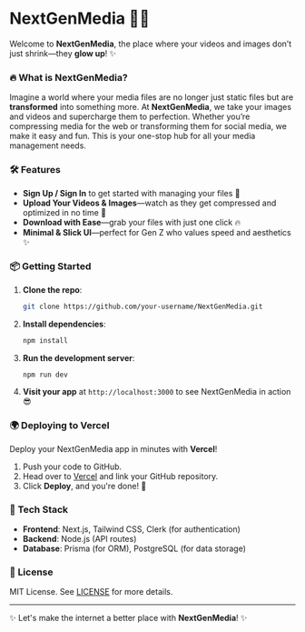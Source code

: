 # NextGenMedia 🚀✨

Welcome to **NextGenMedia**, the place where your videos and images don’t just shrink—they **glow up**! ✨

### 🔥 What is NextGenMedia?

Imagine a world where your media files are no longer just static files but are **transformed** into something more. At **NextGenMedia**, we take your images and videos and supercharge them to perfection. Whether you’re compressing media for the web or transforming them for social media, we make it easy and fun. This is your one-stop hub for all your media management needs.

### 🛠️ Features

- **Sign Up / Sign In** to get started with managing your files 🎉
- **Upload Your Videos & Images**—watch as they get compressed and optimized in no time 🚀
- **Download with Ease**—grab your files with just one click 🔥
- **Minimal & Slick UI**—perfect for Gen Z who values speed and aesthetics ✨

### 📦 Getting Started

1. **Clone the repo**:

   ```bash
   git clone https://github.com/your-username/NextGenMedia.git
   ```

2. **Install dependencies**:

   ```bash
   npm install
   ```

3. **Run the development server**:

   ```bash
   npm run dev
   ```

4. **Visit your app** at `http://localhost:3000` to see NextGenMedia in action 😎

### 🌍 Deploying to Vercel

Deploy your NextGenMedia app in minutes with **Vercel**!

1. Push your code to GitHub.
2. Head over to [Vercel](https://vercel.com/) and link your GitHub repository.
3. Click **Deploy**, and you're done! 🚀

### 🔧 Tech Stack

- **Frontend**: Next.js, Tailwind CSS, Clerk (for authentication)
- **Backend**: Node.js (API routes)
- **Database**: Prisma (for ORM), PostgreSQL (for data storage)


### 📝 License

MIT License. See [LICENSE](LICENSE) for more details.

---

✨ Let's make the internet a better place with **NextGenMedia**! ✨
